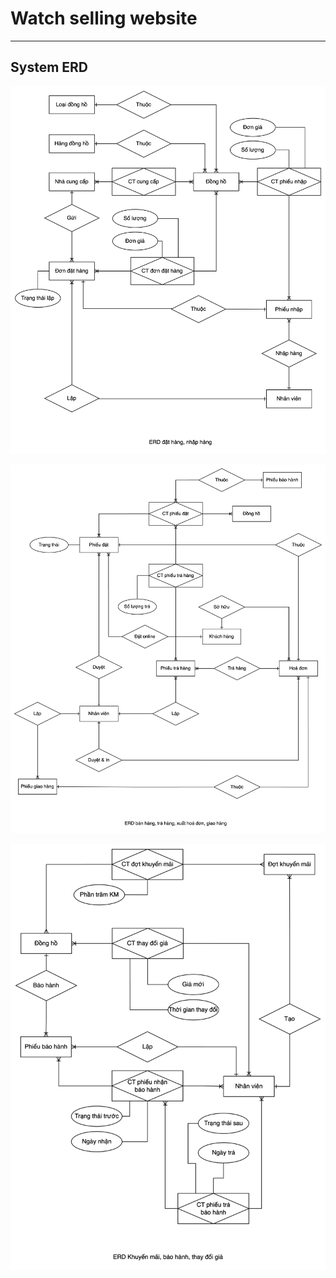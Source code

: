 # Watch selling website

---

## System ERD

![ERD of order and import process from watch providers](Design/order-and-import-from-providers.png)

![ERD of customer's ordering and watch selling](Design/order-selling-delivering-watches.png)

![ERD of sales and price changes](Design/sales-and-price-changes.png)